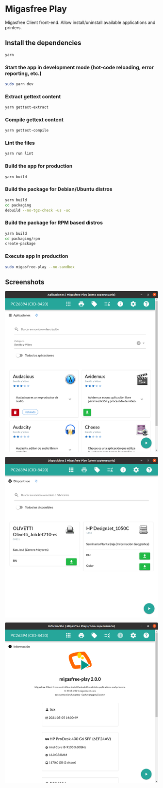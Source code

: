 # Migasfree Play

Migasfree Client front-end. Allow install/uninstall available applications and printers.

## Install the dependencies

```bash
yarn
```

### Start the app in development mode (hot-code reloading, error reporting, etc.)

```bash
sudo yarn dev
```

### Extract gettext content

```bash
yarn gettext-extract
```

### Compile gettext content

```bash
yarn gettext-compile
```

### Lint the files

```bash
yarn run lint
```

### Build the app for production

```bash
yarn build
```

### Build the package for Debian/Ubuntu distros

```bash
yarn build
cd packaging
debuild --no-tgz-check -us -uc
```

### Build the package for RPM based distros

```bash
yarn build
cd packaging/rpm
create-package
```

### Execute app in production

```bash
sudo migasfree-play --no-sandbox
```

## Screenshots

![migasfree-play Apps](./screenshots/play-apps.png 'migasfree-play Apps')

![migasfree-play Devices](./screenshots/play-devices.png 'migasfree-play Devices')

![migasfree-play Info](./screenshots/play-info.png 'migasfree-play Info')
